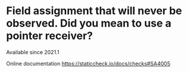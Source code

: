 # Field assignment that will never be observed. Did you mean to use a pointer receiver?

Available since
    2021.1

Online documentation
    https://staticcheck.io/docs/checks#SA4005
